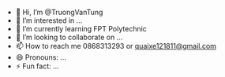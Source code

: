 - 👋 Hi, I’m @TruongVanTung
- 👀 I’m interested in ...
- 🌱 I’m currently learning FPT Polytechnic
- 💞️ I’m looking to collaborate on ...
- 📫 How to reach me 0868313293 or quaixe121811@gmail.com
- 😄 Pronouns: ...
- ⚡ Fun fact: ...

<!---
TungTvPh81102/TungTvPh81102 is a ✨ special ✨ repository because its `README.md` (this file) appears on your GitHub profile.
You can click the Preview link to take a look at your changes.
--->
